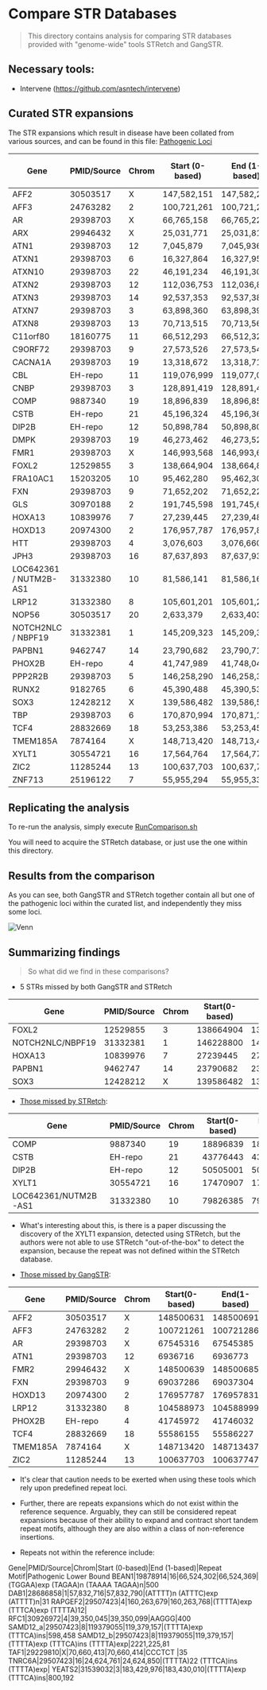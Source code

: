 # Compare STR Databases

> This directory contains analysis for comparing STR databases provided with "genome-wide" tools STRetch and GangSTR.

## Necessary tools:
+ Intervene (https://github.com/asntech/intervene)

## Curated STR expansions
The STR expansions which result in disease have been collated from various sources, and can be found in this file:
[Pathogenic Loci](https://github.com/Phillip-a-richmond/STR_Analysis/blob/master/CompareSTRDatabases/PathogenicLoci_GRCh37_20191023_table.tsv)

Gene|PMID/Source|Chrom|Start (0-based)|End (1-based)|Repeat Motif|Pathogenic Lower Bound
-|-|-|-|-|-|-
AFF2|30503517|X|147,582,151|147,582,211|GCC|200
AFF3|24763282|2|100,721,261|100,721,286|CGG|300
AR|29398703|X|66,765,158|66,765,227|CAG|38
ARX|29946432|X|25,031,771|25,031,815|GCG|20
ATN1|29398703|12|7,045,879|7,045,936|CAG|48
ATXN1|29398703|6|16,327,864|16,327,954|CAG|39
ATXN10|29398703|22|46,191,234|46,191,304|ATTCT|280
ATXN2|29398703|12|112,036,753|112,036,822|CAG|33
ATXN3|29398703|14|92,537,353|92,537,386|CAG|55
ATXN7|29398703|3|63,898,360|63,898,390|CAG|37
ATXN8|29398703|13|70,713,515|70,713,560|CTG|80
C11orf80|18160775|11|66,512,293|66,512,320|CGG|500
C9ORF72|29398703|9|27,573,526|27,573,544|GGGGCC|30
CACNA1A|29398703|19|13,318,672|13,318,711|CAG|20
CBL|EH-repo|11|119,076,999|119,077,032|CGG|500
CNBP|29398703|3|128,891,419|128,891,499|CAGG|50
COMP|9887340|19|18,896,839|18,896,859|GAC|6
CSTB|EH-repo|21|45,196,324|45,196,360|CGCGGGGCGGGG|40
DIP2B|EH-repo|12|50,898,784|50,898,805|GGC|500
DMPK|29398703|19|46,273,462|46,273,522|CTG|50
FMR1|29398703|X|146,993,568|146,993,628|CGG|200
FOXL2|12529855|3|138,664,904|138,664,863|GCN|22
FRA10AC1|15203205|10|95,462,280|95,462,305|CGG|200
FXN|29398703|9|71,652,202|71,652,220|GAA|66
GLS|30970188|2|191,745,598|191,745,646|GCA|650
HOXA13|10839976|7|27,239,445|27,239,480|GCN|18
HOXD13|20974300|2|176,957,787|176,957,831|GCN|22
HTT|29398703|4|3,076,603|3,076,660|CAG|36
JPH3|29398703|16|87,637,893|87,637,935|CTG.CAG|41
LOC642361 / NUTM2B-AS1|31332380|10|81,586,141|81,586,160|CGG|90
LRP12|31332380|8|105,601,201|105,601,227|GGC|90
NOP56|30503517|20|2,633,379|2,633,403|GGCCTG|1500
NOTCH2NLC / NBPF19|31332381|1|145,209,323|145,209,344|GGC|90
PAPBN1|9462747|14|23,790,682|23,790,711|GCN|11
PHOX2B|EH-repo|4|41,747,989|41,748,049|GCN|500
PPP2R2B|29398703|5|146,258,290|146,258,320|CAG|43
RUNX2|9182765|6|45,390,488|45,390,538|GCN|27
SOX3|12428212|X|139,586,482|139,586,526|GCN|26
TBP|29398703|6|170,870,994|170,871,105|CAG|43
TCF4|28832669|18|53,253,386|53,253,458|CAG|40
TMEM185A|7874164|X|148,713,420|148,713,437|GCC|300
XYLT1|30554721|16|17,564,764|17,564,779|GCC|500
ZIC2|11285244|13|100,637,703|100,637,747|GCN|25
ZNF713|25196122|7|55,955,294|55,955,332|CGG|85


## Replicating the analysis
To re-run the analysis, simply execute [RunComparison.sh](https://github.com/Phillip-a-richmond/STR_Analysis/blob/master/CompareSTRDatabases/RunComparison.sh)

You will need to acquire the STRetch database, or just use the one within this directory.

## Results from the comparison
As you can see, both GangSTR and STRetch together contain all but one of the pathogenic loci within the curated list, and independently they miss some loci. 

![Venn](https://github.com/Phillip-a-richmond/STR_Analysis/blob/master/CompareSTRDatabases/FullSTRdb_Intervene/FullSTRdbComparison_venn.png)

## Summarizing findings

> So what did we find in these comparisons?

+ 5 STRs missed by both GangSTR and STRetch

Gene|PMID/Source|Chrom|Start(0-based)|End(1-based)|Repeat_Motif|Pathogenic_Lower_Bound
--|--|--|--|--|--|--
FOXL2|12529855|3|138664904|138664863|GCN|22
NOTCH2NLC/NBPF19|31332381|1|146228800|146228821|GGC|90
HOXA13|10839976|7|27239445|27239480|GCN|18
PAPBN1|9462747|14|23790682|23790711|GCN|11
SOX3|12428212|X|139586482|139586526|GCN|26

+ [Those missed by STRetch](https://github.com/Phillip-a-richmond/STR_Analysis/blob/master/CompareSTRDatabases/FullSTRdb_Intervene/sets/110_PathogenicLoci_GangSTR.bed):

Gene|PMID/Source|Chrom|Start(0-based)|End(1-based)|Repeat_Motif|Pathogenic_Lower_Bound
--|--|--|--|--|--|--
COMP|9887340|19|18896839|18896859|GAC|6
CSTB|EH-repo|21|43776443|43776479|CGCGGGGCGGGG|40
DIP2B|EH-repo|12|50505001|50505022|GGC|500
XYLT1|30554721|16|17470907|17470922|GCC|500
LOC642361/NUTM2B-AS1|31332380|10|79826385|79826404|CGG|90


+ What's interesting about this, is there is a paper discussing the discovery of the XYLT1 expansion, detected using STRetch, but the authors were not able to use STRetch "out-of-the-box" to detect the expansion, because the repeat was not defined within the STRetch database.

+ [Those missed by GangSTR](https://github.com/Phillip-a-richmond/STR_Analysis/blob/master/CompareSTRDatabases/FullSTRdb_Intervene/sets/101_PathogenicLoci_STRetch.bed):

Gene|PMID/Source|Chrom|Start(0-based)|End(1-based)|Repeat_Motif|Pathogenic_Lower_Bound
--|--|--|--|--|--|--
AFF2|30503517|X|148500631|148500691|GCC|200
AFF3|24763282|2|100721261|100721286|CGG|300
AR|29398703|X|67545316|67545385|CAG|38
ATN1|29398703|12|6936716|6936773|CAG|48
FMR2|29946432|X|148500639|148500685|CCG|200
FXN|29398703|9|69037286|69037304|GAA|66
HOXD13|20974300|2|176957787|176957831|GCN|22
LRP12|31332380|8|104588973|104588999|GGC|90
PHOX2B|EH-repo|4|41745972|41746032|GCN|500
TCF4|28832669|18|55586155|55586227|CAG|40
TMEM185A|7874164|X|148713420|148713437|GCC|300
ZIC2|11285244|13|100637703|100637747|GCN|25

+ It's clear that caution needs to be exerted when using these tools which rely upon predefined repeat loci. 

+ Further, there are repeats expansions which do not exist within the reference sequence. Arguably, they can still be considered repeat expansions because of their ability to expand and contract short tandem repeat motifs, although they are also within a class of non-reference insertions. 

+ Repeats not within the reference include:  

Gene|PMID/Source|Chrom|Start (0-based)|End (1-based)|Repeat Motif|Pathogenic Lower Bound
BEAN1|19878914|16|66,524,302|66,524,369|(TGGAA)exp (TAGAA)n (TAAAA TAGAA)n|500
DAB1|28686858|1|57,832,716|57,832,790|(ATTTT)n (ATTTC)exp (ATTTT)n|31
RAPGEF2|29507423|4|160,263,679|160,263,768|(TTTTA)exp (TTTCA)exp (TTTTA)12|
RFC1|30926972|4|39,350,045|39,350,099|AAGGG|400
SAMD12_a|29507423|8|119379055|119,379,157|(TTTTA)exp (TTTCA)ins|598,458
SAMD12_b|29507423|8|119379055|119,379,157|(TTTTA)exp (TTTCA)ins (TTTTA)exp|2221,225,81
TAF1|29229810|X|70,660,413|70,660,414|CCCTCT |35
TNRC6A|29507423|16|24,624,761|24,624,850|(TTTTA)22 (TTTCA)ins (TTTTA)exp|
YEATS2|31539032|3|183,429,976|183,430,010|(TTTTA)exp (TTTCA)ins|800,192

